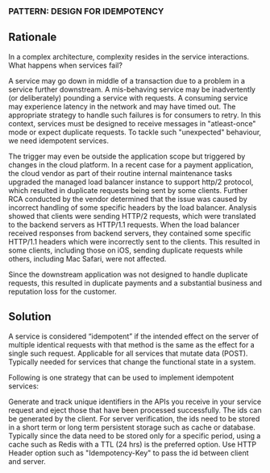 ### PATTERN: DESIGN FOR IDEMPOTENCY ###

## Rationale 
In a complex architecture, complexity resides in the service interactions. What happens when services fail?

A service may go down in middle of a transaction due to a problem in a service further downstream. A mis-behaving service may be inadvertently (or deliberately) pounding a service with requests. A consuming service may experience latency in the network and may have timed out. The appropriate strategy to handle such failures is for consumers to retry. In this context, services must be designed to receive messages in "atleast-once" mode or expect duplicate requests. To tackle such "unexpected" behaviour, we need idempotent services.

The trigger may even be outside the application scope but triggered by changes in the cloud platform. In a recent case for a payment application, the cloud vendor as part of their routine internal maintenance tasks upgraded the managed load balancer instance to support http/2 protocol, which resulted in duplicate requests being sent by some clients. Further RCA conducted by the vendor determined that the issue was caused by incorrect handling of some specific headers by the load balancer. Analysis showed that clients were sending HTTP/2 requests, which were translated to the backend servers as HTTP/1.1 requests. When the load balancer received responses from backend servers, they contained some specific HTTP/1.1 headers which were incorrectly sent to the clients. This resulted in some clients, including those on iOS, sending duplicate requests while others, including Mac Safari, were not affected.

Since the downstream application was not designed to handle duplicate requests, this resulted in duplicate payments and a substantial business and reputation loss for the customer.

## Solution
A service is considered “idempotent” if the intended effect on the server of multiple identical requests with that method is the same as the effect for a single such request. Applicable for all services that mutate data (POST). Typically needed for services that change the functional state in a system. 

Following is one strategy that can be used to implement idempotent services:

Generate and track unique identifiers in the APIs you receive in your service request and eject those that have been processed successfully. The ids can be generated by the client. For server verification, the ids need to be stored in a short term or long term persistent storage such as cache or database. Typically since the data need to be stored only for a specific period, using a cache such as Redis with a TTL (24 hrs) is the preferred option. Use HTTP Header option such as "Idempotency-Key" to pass the id between client and server.

